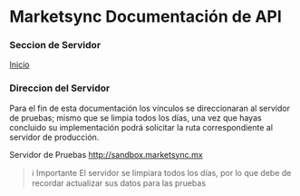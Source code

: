 # Marketsync Documentación de API 
### Seccion de Servidor 

[Inicio](https://github.com/hvalles/marketsync)

### Direccion del Servidor

Para el fin de esta documentación los vínculos se direccionaran al servidor de pruebas; mismo que se limpia todos los días, una vez que hayas concluido su implementación podrá solicitar la ruta correspondiente al servidor de producción.

Servidor de Pruebas
http://sandbox.marketsync.mx

> :information_source: Importante
> El servidor se limpiara todos los días, por lo que debe de recordar actualizar sus datos para las pruebas
